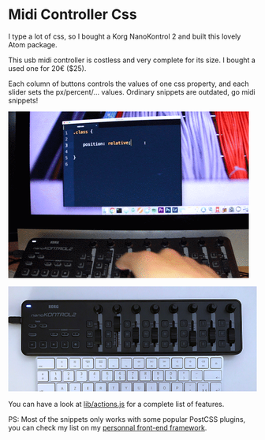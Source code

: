# Midi Controller Css

I type a lot of css, so I bought a Korg NanoKontrol 2 and built this lovely Atom package.

This usb midi controller is costless and very complete for its size. I bought a used one for 20€ ($25).

Each column of buttons controls the values of one css property, and each slider sets the px/percent/... values. Ordinary snippets are outdated, go midi snippets!

![Demo](demo.gif)

![Korg NanoKontrol 2](photo.jpg)

You can have a look at [lib/actions.js](lib/actions.js) for a complete list of features.

PS: Most of the snippets only works with some popular PostCSS plugins, you can check my list on my [personnal front-end framework](https://github.com/dimitrinicolas/marmwork/blob/master/build/postcss.config.js).
